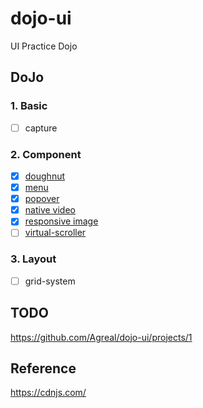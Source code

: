 # dojo-ui

UI Practice Dojo

## DoJo

### 1. Basic

* [ ] capture

### 2. Component

* [x] [doughnut](https://agreal.github.io/dojo-ui/components/doughnut/)
* [x] [menu](https://agreal.github.io/dojo-ui/components/menu/)
* [x] [popover](https://agreal.github.io/dojo-ui/components/popover/)
* [x] [native video](https://agreal.github.io/dojo-ui/components/video)
* [x] [responsive image](https://agreal.github.io/dojo-ui/components/responsive-image)
* [ ] [virtual-scroller](https://agreal.github.io/dojo-ui/components/virtual-scroller/)

### 3. Layout

* [ ] grid-system

## TODO

https://github.com/Agreal/dojo-ui/projects/1

## Reference

https://cdnjs.com/
